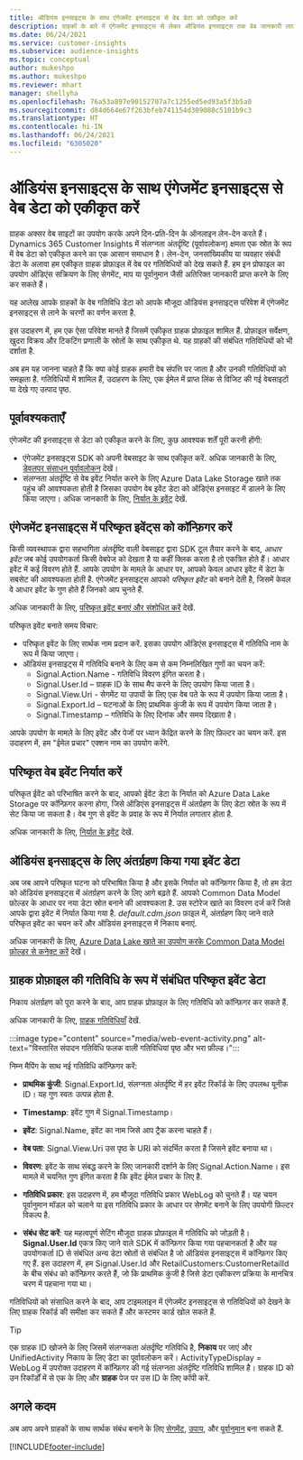 ```yaml
---
title: ऑडियंस इनसाइट्स के साथ एंगेजमेंट इनसाइट्स से वेब डेटा को एकीकृत करें
description: ग्राहकों के बारे में एंगेजमेंट इनसाइट्स से लेकर ऑडियंस इनसाइट्स तक वेब जानकारी लाएं.
ms.date: 06/24/2021
ms.service: customer-insights
ms.subservice: audience-insights
ms.topic: conceptual
author: mukeshpo
ms.author: mukeshpo
ms.reviewer: mhart
manager: shellyha
ms.openlocfilehash: 76a53a897e90152707a7c1255ed5ed93a5f3b5a0
ms.sourcegitcommit: d84d664e67f263bfeb741154d309088c5101b9c3
ms.translationtype: HT
ms.contentlocale: hi-IN
ms.lasthandoff: 06/24/2021
ms.locfileid: "6305020"
---
```

# <a name="integrate-web-data-from-engagement-insights-with-audience-insights"></a>ऑडियंस इनसाइट्स के साथ एंगेजमेंट इनसाइट्स से वेब डेटा को एकीकृत करें

ग्राहक अक्सर वेब साइटों का उपयोग करके अपने दिन-प्रति-दिन के ऑनलाइन लेन-देन करते हैं। Dynamics 365 Customer Insights में संलग्नता अंतर्दृष्टि (पूर्वावलोकन) क्षमता एक स्रोत के रूप में वेब डेटा को एकीकृत करने का एक आसान समाधान है। लेन-देन, जनसांख्यिकीय या व्यवहार संबंधी डेटा के अलावा हम एकीकृत ग्राहक प्रोफ़ाइल में वेब पर गतिविधियों को देख सकते हैं. हम इन प्रोफाइल का उपयोग ऑडिएंस सक्रियण के लिए सेगमेंट, माप या पूर्वानुमान जैसी अतिरिक्त जानकारी प्राप्त करने के लिए कर सकते हैं।

यह आलेख आपके ग्राहकों के वेब गतिविधि डेटा को आपके मौजूदा ऑडियंस इनसाइट्स परिवेश में एंगेजमेंट इनसाइट्स से लाने के चरणों का वर्णन करता है.

इस उदाहरण में, हम एक ऐसा परिवेश मानते हैं जिसमें एकीकृत ग्राहक प्रोफ़ाइल शामिल हैं. प्रोफ़ाइल सर्वेक्षण, खुदरा विक्रय और टिकटिंग प्रणाली के स्रोतों के साथ एकीकृत थे. यह ग्राहकों की संबंधित गतिविधियों को भी दर्शाता है. 

अब हम यह जानना चाहते हैं कि क्या कोई ग्राहक हमारी वेब संपत्ति पर जाता है और उनकी गतिविधियों को समझता है. गतिविधियों में शामिल हैं, उदाहरण के लिए, एक ईमेल में प्राप्त लिंक से विजिट की गई वेबसाइटों या देखे गए उत्पाद पृष्ठ.

## <a name="prerequisites"></a>पूर्वावश्यकताएँ

एंगेजमेंट की इनसाइट्स से डेटा को एकीकृत करने के लिए, कुछ आवश्यक शर्तें पूरी करनी होंगी: 

- एंगेजमेंट इनसाइट्स SDK को अपनी वेबसाइट के साथ एकीकृत करें. अधिक जानकारी के लिए, [डेवलपर संसाधन पूर्वावलोकन](../engagement-insights/developer-resources.md) देखें।
- संलग्नता अंतर्दृष्टि से वेब इवेंट निर्यात करने के लिए Azure Data Lake Storage खाते तक पहुंच की आवश्यकता होती है जिसका उपयोग वेब इवेंट डेटा को ऑडिएंस इनसाइट में डालने के लिए किया जाएगा। अधिक जानकारी के लिए, [निर्यात के इवेंट](../engagement-insights/export-events.md) देखें.

## <a name="configure-refined-events-in-engagement-insights"></a>एंगेजमेंट इनसाइट्स में परिष्कृत इवेंट्स को कॉन्फ़िगर करें

किसी व्यवस्थापक द्वारा सहभागिता अंतर्दृष्टि वाली वेबसाइट द्वारा SDK टूल तैयार करने के बाद, *आधार इवेंट* जब कोई उपयोगकर्ता किसी वेबपेज को देखता है या कहीं क्लिक करता है तो एकत्रित होते हैं। आधार इवेंट में कई विवरण होते हैं. आपके उपयोग के मामले के आधार पर, आपको केवल आधार इवेंट में डेटा के सबसेट की आवश्यकता होती है. एंगेजमेंट इनसाइट्स आपको *परिष्कृत इवेंट* को बनाने देती है, जिसमें केवल वे आधार इवेंट के गुण होते हैं जिनको आप चुनते हैं.     

अधिक जानकारी के लिए, [परिष्कृत इवेंट बनाएं और संशोधित करें](../engagement-insights/refined-events.md) देखें.

परिष्कृत इवेंट बनाते समय विचार: 

- परिष्कृत इवेंट के लिए सार्थक नाम प्रदान करें. इसका उपयोग ऑडिएंस इनसाइट्स में गतिविधि नाम के रूप में किया जाएगा।
- ऑडियंस इनसाइट्स में गतिविधि बनाने के लिए कम से कम निम्नलिखित गुणों का चयन करें: 
    - Signal.Action.Name - गतिविधि विवरण इंगित करता है।
    - Signal.User.Id – ग्राहक ID के साथ मैप करने के लिए उपयोग किया जाता है।
    - Signal.View.Uri - सेगमेंट या उपायों के लिए एक वेब पते के रूप में उपयोग किया जाता है।
    - Signal.Export.Id – घटनाओं के लिए प्राथमिक कुंजी के रूप में उपयोग किया जाता है।
    - Signal.Timestamp – गतिविधि के लिए दिनांक और समय दिखाता है।

आपके उपयोग के मामले के लिए इवेंट और पेजों पर ध्यान केंद्रित करने के लिए फ़िल्टर का चयन करें. इस उदाहरण में, हम "ईमेल प्रचार" एक्शन नाम का उपयोग करेंगे.

## <a name="export-the-refined-web-events"></a>परिष्कृत वेब इवेंट निर्यात करें 

परिष्कृत ईवेंट को परिभाषित करने के बाद, आपको ईवेंट डेटा के निर्यात को Azure Data Lake Storage पर कॉन्फ़िगर करना होगा, जिसे ऑडिएंस इनसाइट्स में अंतर्ग्रहण के लिए डेटा स्रोत के रूप में सेट किया जा सकता है। वेब गुण से इवेंट के प्रवाह के रूप में निर्यात लगातार होता है.

अधिक जानकारी के लिए, [निर्यात के इवेंट](../engagement-insights/export-events.md) देखें.

## <a name="ingest-event-data-to-audience-insights"></a>ऑडियंस इनसाइट्स के लिए अंतर्ग्रहण किया गया इवेंट डेटा

अब जब आपने परिष्कृत घटना को परिभाषित किया है और इसके निर्यात को कॉन्फ़िगर किया है, तो हम डेटा को ऑडियंस इनसाइट्स में अंतर्ग्रहण करने के लिए आगे बढ़ते हैं. आपको Common Data Model फ़ोल्डर के आधार पर नया डेटा स्रोत बनाने की आवश्यकता है. उस स्टोरेज खाते का विवरण दर्ज करें जिसे आपके द्वारा इवेंट में निर्यात किया गया है. *default.cdm.json* फ़ाइल में, अंतर्ग्रहण किए जाने वाले परिष्कृत इवेंट का चयन करें और ऑडियंस इनसाइट्स में निकाय बनाएं.

अधिक जानकारी के लिए, [Azure Data Lake खाते का उपयोग करके Common Data Model फ़ोल्डर से कनेक्ट करें](connect-common-data-model.md) देखें।


## <a name="relate-refined-event-data-as-an-activity-of-a-customer-profile"></a>ग्राहक प्रोफ़ाइल की गतिविधि के रूप में संबंधित परिष्कृत इवेंट डेटा

निकाय अंतर्ग्रहण को पूरा करने के बाद, आप ग्राहक प्रोफ़ाइल के लिए गतिविधि को कॉन्फ़िगर कर सकते हैं.

अधिक जानकारी के लिए, [ग्राहक गतिविधियाँ](activities.md) देखें.

:::image type="content" source="media/web-event-activity.png" alt-text="विस्तारित संपादन गतिविधि फलक वाली गतिविधियां पृष्ठ और भरा फ़ील्ड।":::

निम्न मैपिंग के साथ नई गतिविधि कॉन्फ़िगर करें: 

- **प्राथमिक कुंजी**: Signal.Export.Id, संलग्नता अंतर्दृष्टि में हर इवेंट रिकॉर्ड के लिए उपलब्ध यूनीक ID। यह गुण स्वतः उत्पन्न होता है.

- **Timestamp**: इवेंट गुण में Signal.Timestamp।

- **इवेंट**: Signal.Name, इवेंट का नाम जिसे आप ट्रैक करना चाहते हैं।

- **वेब पता**: Signal.View.Uri उस पृष्ठ के URI को संदर्भित करता है जिसने इवेंट बनाया था।

- **विवरण**: इवेंट के साथ संबद्ध करने के लिए जानकारी दर्शाने के लिए Signal.Action.Name। इस मामले में चयनित गुण इंगित करता है कि इवेंट ईमेल प्रचार के लिए है.

- **गतिविधि प्रकार**: इस उदाहरण में, हम मौजूदा गतिविधि प्रकार WebLog को चुनते हैं। यह चयन पूर्वानुमान मॉडल को चलाने या इस गतिविधि प्रकार के आधार पर सेगमेंट बनाने के लिए उपयोगी फ़िल्टर विकल्प है.

- **संबंध सेट करें**: यह महत्वपूर्ण सेटिंग मौजूदा ग्राहक प्रोफ़ाइल में गतिविधि को जोड़ती है। **Signal.User.Id** एकत्र किए जाने वाले SDK में कॉन्फ़िगर किया गया पहचानकर्ता है और यह उपयोगकर्ता ID से संबंधित अन्य डेटा स्रोतों से संबंधित है जो ऑडियंस इनसाइट्स में कॉन्फ़िगर किए गए हैं. इस उदाहरण में, हम Signal.User.Id और RetailCustomers:CustomerRetailId के बीच संबंध को कॉन्फ़िगर करते हैं, जो कि प्राथमिक कुंजी है जिसे डेटा एकीकरण प्रक्रिया के मानचित्र चरण में पहचाना गया था।

गतिविधियों को संसाधित करने के बाद, आप टाइमलाइन में एंगेजमेंट इनसाइट्स से गतिविधियों को देखने के लिए ग्राहक रिकॉर्ड की समीक्षा कर सकते हैं और कस्टमर कार्ड खोल सकते हैं. 

> [!TIP]
> एक ग्राहक ID खोजने के लिए जिसमें संलग्नकता अंतर्दृष्टि गतिविधि है, **निकाय** पर जाएं और UnifiedActivity निकाय के लिए डेटा का पूर्वावलोकन करें। ActivityTypeDisplay = WebLog में उपरोक्त उदाहरण में कॉन्फ़िगर की गई संलग्नता अंतर्दृष्टि गतिविधि शामिल है। ग्राहक ID को उन रिकॉर्डों में से एक के लिए और **ग्राहक** पेज पर उस ID के लिए कॉपी करें.

## <a name="next-steps"></a>अगले कदम

अब आप अपने ग्राहकों के साथ सार्थक संबंध बनाने के लिए [सेगमेंट](segments.md), [उपाय](measures.md), और [पूर्वानुमान](predictions.md) बना सकते हैं.


[!INCLUDE[footer-include](../includes/footer-banner.md)]
